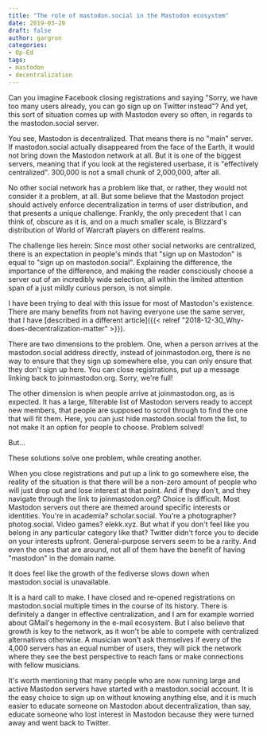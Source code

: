 ```yaml
---
title: "The role of mastodon.social in the Mastodon ecosystem"
date: 2019-03-20
draft: false
author: gargron
categories:
- Op-Ed
tags:
- mastodon
- decentralization
---
```


Can you imagine Facebook closing registrations and saying "Sorry, we have too many users already, you can go sign up on Twitter instead"? And yet, this sort of situation comes up with Mastodon every so often, in regards to the mastodon.social server.

You see, Mastodon is decentralized. That means there is no "main" server. If mastodon.social actually disappeared from the face of the Earth, it would not bring down the Mastodon network at all. But it is one of the biggest servers, meaning that if you look at the registered userbase, it is "effectively centralized". 300,000 is not a small chunk of 2,000,000, after all.

No other social network has a problem like that, or rather, they would not consider it a problem, at all. But some believe that the Mastodon project should actively enforce decentralization in terms of user distribution, and that presents a unique challenge. Frankly, the only precedent that I can think of, obscure as it is, and on a much smaller scale, is Blizzard's distribution of World of Warcraft players on different realms.

The challenge lies herein: Since most other social networks are centralized, there is an expectation in people's minds that "sign up on Mastodon" is equal to "sign up on mastodon.social". Explaining the difference, the importance of the difference, and making the reader consciously choose a server out of an incredibly wide selection, all within the limited attention span of a just mildly curious person, is not simple.

I have been trying to deal with this issue for most of Mastodon's existence. There are many benefits from not having everyone use the same server, that I have [described in a different article]({{< relref "2018-12-30_Why-does-decentralization-matter" >}}).

There are two dimensions to the problem. One, when a person arrives at the mastodon.social address directly, instead of joinmastodon.org, there is no way to ensure that they sign up somewhere else, you can only ensure that they don't sign up here. You can close registrations, put up a message linking back to joinmastodon.org. Sorry, we're full!

The other dimension is when people arrive at joinmastodon.org, as is expected. It has a large, filterable list of Mastodon servers ready to accept new members, that people are supposed to scroll through to find the one that will fit them. Here, you can just hide mastodon.social from the list, to not make it an option for people to choose. Problem solved!

But...

These solutions solve one problem, while creating another. 

When you close registrations and put up a link to go somewhere else, the reality of the situation is that there will be a non-zero amount of people who will just drop out and lose interest at that point. And if they don't, and they navigate through the link to joinmastodon.org? Choice is difficult. Most Mastodon servers out there are themed around specific interests or identities. You're in academia? scholar.social. You're a photographer? photog.social. Video games? elekk.xyz. But what if you don't feel like you belong in any particular category like that? Twitter didn't force you to decide on your interests upfront. General-purpose servers seem to be a rarity. And even the ones that are around, not all of them have the benefit of having "mastodon" in the domain name.

It does feel like the growth of the fediverse slows down when mastodon.social is unavailable.

It is a hard call to make. I have closed and re-opened registrations on mastodon.social multiple times in the course of its history. There is definitely a danger in effective centralization, and I am for example worried about GMail's hegemony in the e-mail ecosystem. But I also believe that growth is key to the network, as it won't be able to compete with centralized alternatives otherwise. A musician won't ask themselves if every of the 4,000 servers has an equal number of users, they will pick the network where they see the best perspective to reach fans or make connections with fellow musicians.

It's worth mentioning that many people who are now running large and active Mastodon servers have started with a mastodon.social account. It is the easy choice to sign up on without knowing anything else, and it is much easier to educate someone on Mastodon about decentralization, than say, educate someone who lost interest in Mastodon because they were turned away and went back to Twitter.